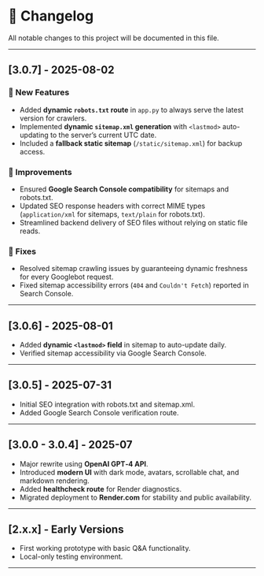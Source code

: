 # 📜 Changelog

All notable changes to this project will be documented in this file.

---

## [3.0.7] - 2025-08-02
### 🚀 New Features
- Added **dynamic `robots.txt` route** in `app.py` to always serve the latest version for crawlers.
- Implemented **dynamic `sitemap.xml` generation** with `<lastmod>` auto-updating to the server’s current UTC date.
- Included a **fallback static sitemap** (`/static/sitemap.xml`) for backup access.

### 🔧 Improvements
- Ensured **Google Search Console compatibility** for sitemaps and robots.txt.
- Updated SEO response headers with correct MIME types (`application/xml` for sitemaps, `text/plain` for robots.txt).
- Streamlined backend delivery of SEO files without relying on static file reads.

### 🐞 Fixes
- Resolved sitemap crawling issues by guaranteeing dynamic freshness for every Googlebot request.
- Fixed sitemap accessibility errors (`404` and `Couldn't Fetch`) reported in Search Console.

---

## [3.0.6] - 2025-08-01
- Added **dynamic `<lastmod>` field** in sitemap to auto-update daily.
- Verified sitemap accessibility via Google Search Console.

---

## [3.0.5] - 2025-07-31
- Initial SEO integration with robots.txt and sitemap.xml.
- Added Google Search Console verification route.

---

## [3.0.0 - 3.0.4] - 2025-07
- Major rewrite using **OpenAI GPT‑4 API**.
- Introduced **modern UI** with dark mode, avatars, scrollable chat, and markdown rendering.
- Added **healthcheck route** for Render diagnostics.
- Migrated deployment to **Render.com** for stability and public availability.

---

## [2.x.x] - Early Versions
- First working prototype with basic Q&A functionality.
- Local-only testing environment.

---
